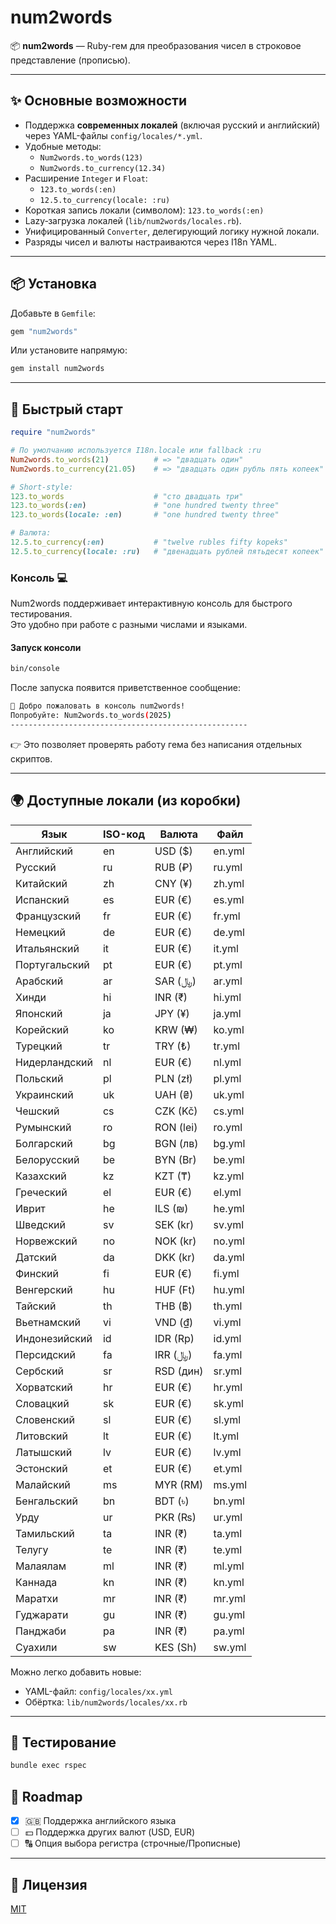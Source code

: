 # num2words

📦 **num2words** — Ruby-гем для преобразования чисел в строковое представление (прописью).

---

## ✨ Основные возможности

- Поддержка **современных локалей** (включая русский и английский) через YAML-файлы `config/locales/*.yml`.
- Удобные методы:
    - `Num2words.to_words(123)`
    - `Num2words.to_currency(12.34)`
- Расширение `Integer` и `Float`:
    - `123.to_words(:en)`
    - `12.5.to_currency(locale: :ru)`
- Короткая запись локали (символом): `123.to_words(:en)`
- Lazy‑загрузка локалей (`lib/num2words/locales.rb`).
- Унифицированный `Converter`, делегирующий логику нужной локали.
- Разряды чисел и валюты настраиваются через I18n YAML.

---

## 📦 Установка

Добавьте в `Gemfile`:

```ruby
gem "num2words"
```

Или установите напрямую:

```bash
gem install num2words
```

---

## 🚀 Быстрый старт

```ruby
require "num2words"

# По умолчанию используется I18n.locale или fallback :ru
Num2words.to_words(21)          # => "двадцать один"
Num2words.to_currency(21.05)    # => "двадцать один рубль пять копеек"

# Short-style:
123.to_words                    # "сто двадцать три"
123.to_words(:en)               # "one hundred twenty three"
123.to_words(locale: :en)       # "one hundred twenty three"

# Валюта:
12.5.to_currency(:en)           # "twelve rubles fifty kopeks"
12.5.to_currency(locale: :ru)   # "двенадцать рублей пятьдесят копеек"
```

### Консоль 💻

Num2words поддерживает интерактивную консоль для быстрого тестирования.  
Это удобно при работе с разными числами и языками.

#### Запуск консоли

```bash
bin/console
```

После запуска появится приветственное сообщение:

```bash
👋 Добро пожаловать в консоль num2words!
Попробуйте: Num2words.to_words(2025)
-----------------------------------------------------
```

👉 Это позволяет проверять работу гема без написания отдельных скриптов.

---

## 🌍 Доступные локали (из коробки)

| Язык          | ISO-код | Валюта      | Файл   |
|---------------|---------|-------------|--------|
| Английский    | en      | USD ($)     | en.yml |
| Русский       | ru      | RUB (₽)     | ru.yml |
| Китайский     | zh      | CNY (¥)     | zh.yml |
| Испанский     | es      | EUR (€)     | es.yml |
| Французский   | fr      | EUR (€)     | fr.yml |
| Немецкий      | de      | EUR (€)     | de.yml |
| Итальянский   | it      | EUR (€)     | it.yml |
| Португальский | pt      | EUR (€)     | pt.yml |
| Арабский      | ar      | SAR (﷼)     | ar.yml |
| Хинди         | hi      | INR (₹)     | hi.yml |
| Японский      | ja      | JPY (¥)     | ja.yml |
| Корейский     | ko      | KRW (₩)     | ko.yml |
| Турецкий      | tr      | TRY (₺)     | tr.yml |
| Нидерландский | nl      | EUR (€)     | nl.yml |
| Польский      | pl      | PLN (zł)    | pl.yml |
| Украинский    | uk      | UAH (₴)     | uk.yml |
| Чешский       | cs      | CZK (Kč)    | cs.yml |
| Румынский     | ro      | RON (lei)   | ro.yml |
| Болгарский    | bg      | BGN (лв)    | bg.yml |
| Белорусский   | be      | BYN (Br)    | be.yml |
| Казахский     | kz      | KZT (₸)     | kz.yml |
| Греческий     | el      | EUR (€)     | el.yml |
| Иврит         | he      | ILS (₪)     | he.yml |
| Шведский      | sv      | SEK (kr)    | sv.yml |
| Норвежский    | no      | NOK (kr)    | no.yml |
| Датский       | da      | DKK (kr)    | da.yml |
| Финский       | fi      | EUR (€)     | fi.yml |
| Венгерский    | hu      | HUF (Ft)    | hu.yml |
| Тайский       | th      | THB (฿)     | th.yml |
| Вьетнамский   | vi      | VND (₫)     | vi.yml |
| Индонезийский | id      | IDR (Rp)    | id.yml |
| Персидский    | fa      | IRR (﷼)     | fa.yml |
| Сербский      | sr      | RSD (дин)   | sr.yml |
| Хорватский    | hr      | EUR (€)     | hr.yml |
| Словацкий     | sk      | EUR (€)     | sk.yml |
| Словенский    | sl      | EUR (€)     | sl.yml |
| Литовский     | lt      | EUR (€)     | lt.yml |
| Латышский     | lv      | EUR (€)     | lv.yml |
| Эстонский     | et      | EUR (€)     | et.yml |
| Малайский     | ms      | MYR (RM)    | ms.yml |
| Бенгальский   | bn      | BDT (৳)     | bn.yml |
| Урду          | ur      | PKR (₨)     | ur.yml |
| Тамильский    | ta      | INR (₹)     | ta.yml |
| Телугу        | te      | INR (₹)     | te.yml |
| Малаялам      | ml      | INR (₹)     | ml.yml |
| Каннада       | kn      | INR (₹)     | kn.yml |
| Маратхи       | mr      | INR (₹)     | mr.yml |
| Гуджарати     | gu      | INR (₹)     | gu.yml |
| Панджаби      | pa      | INR (₹)     | pa.yml |
| Суахили       | sw      | KES (Sh)    | sw.yml |

Можно легко добавить новые:

- YAML-файл: `config/locales/xx.yml`
- Обёртка: `lib/num2words/locales/xx.rb`

---

## 🧪 Тестирование

```bash
bundle exec rspec
```

## 📌 Roadmap

- [x] 🇬🇧 Поддержка английского языка
- [ ] 💵 Поддержка других валют (USD, EUR)
- [ ] 🔠 Опция выбора регистра (строчные/Прописные)

---

## 📜 Лицензия

[MIT](LICENSE)
